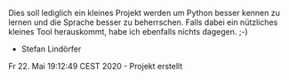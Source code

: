 Dies soll lediglich ein kleines Projekt werden um Python besser kennen zu lernen und die Sprache besser zu beherrschen. Falls dabei ein nützliches kleines Tool herauskommt, habe ich ebenfalls nichts dagegen. ;-)
- Stefan Lindörfer

Fr 22. Mai 19:12:49 CEST 2020 - Projekt erstellt
